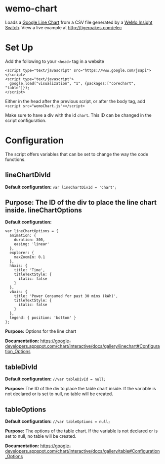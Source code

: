 wemo-chart
==========
Loads a [Google Line Chart](https://google-developers.appspot.com/chart/) from a CSV file generated by a [WeMo Insight Switch](http://www.belkin.com/us/Products/home-automation/c/wemo-home-automation/).  View a live example at http://tigeroakes.com/elec

Set Up
======
Add the following to your `<head>` tag in a website
```
<script type="text/javascript" src="https://www.google.com/jsapi"></script>
<script type="text/javascript">
  google.load("visualization", "1", {packages:["corechart", "table"]});
</script>
```
Either in the head after the previous script, or after the body tag, add `<script src="wemoChart.js"></script>`

Make sure to have a div with the id `chart`.  This ID can be changed in the script configuration.

Configuration
=============

The script offers variables that can be set to change the way the code functions.

lineChartDivId
----------------
**Default configuration:** `var lineChartDivId = 'chart';`

**Purpose:** The ID of the div to place the line chart inside.
lineChartOptions
----------------
**Default configuration:**
```
var lineChartOptions = {
  animation: {
    duration: 300,
    easing: 'linear'
  },
  explorer: { 
    maxZoomIn: 0.1
  },
  hAxis: { 
    title: 'Time',
    titleTextStyle: {
      italic: false
    } 
  },
  vAxis: { 
    title: 'Power Consumed for past 30 mins (kWh)',
    titleTextStyle: {
      italic: false
    }
  },
  legend: { position: 'bottom' }
};
```
**Purpose:** Options for the line chart

**Documentation:** https://google-developers.appspot.com/chart/interactive/docs/gallery/linechart#Configuration_Options

tableDivId
----------
**Default configuration:** `//var tableDivId = null;`

**Purpose:** The ID of the div to place the table chart inside.  If the variable is not declared or is set to null, no table will be created.

tableOptions
----------
**Default configuration:** `//var tableOptions = null;`

**Purpose:** The options of the table chart.  If the variable is not declared or is set to null, no table will be created.

**Documentation:** https://google-developers.appspot.com/chart/interactive/docs/gallery/table#Configuration_Options
